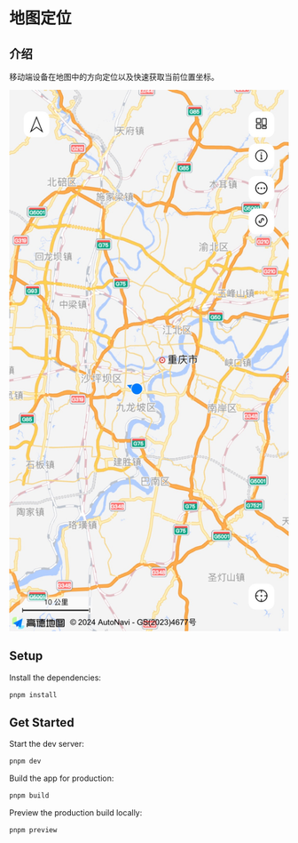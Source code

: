 # 地图定位

## 介绍
移动端设备在地图中的方向定位以及快速获取当前位置坐标。


![img1](./img1.jpg)

## Setup

Install the dependencies:

```bash
pnpm install
```

## Get Started

Start the dev server:

```bash
pnpm dev
```

Build the app for production:

```bash
pnpm build
```

Preview the production build locally:

```bash
pnpm preview
```
